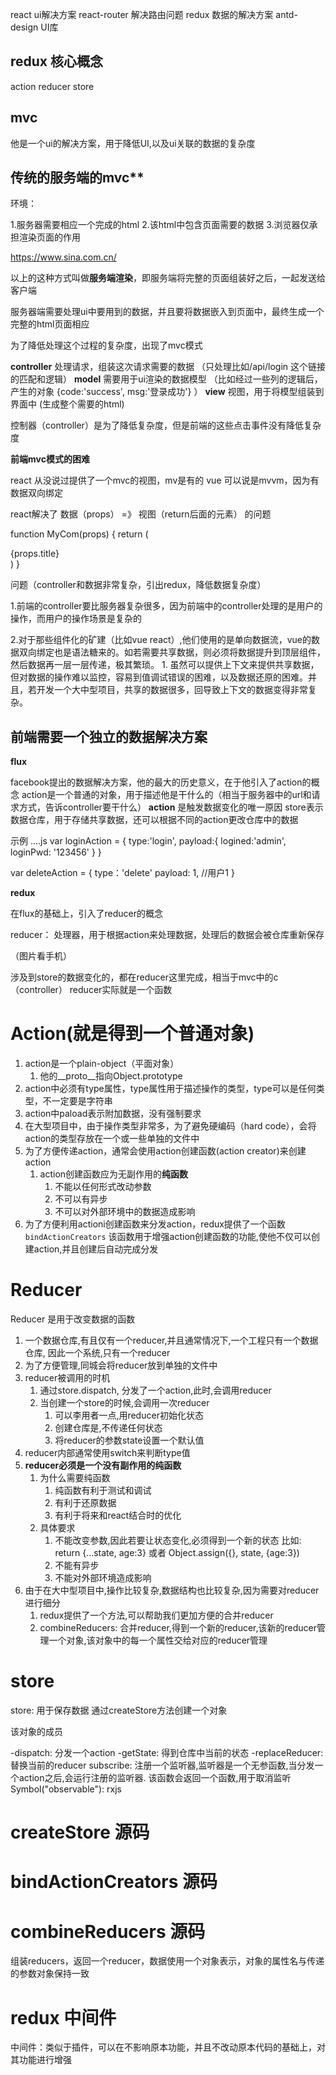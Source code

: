 react         ui解决方案
react-router  解决路由问题
redux         数据的解决方案
antd-design   UI库

## redux 核心概念

action reducer store

## mvc

他是一个ui的解决方案，用于降低UI,以及ui关联的数据的复杂度

## 传统的服务端的mvc**

环境：

1.服务器需要相应一个完成的html
2.该html中包含页面需要的数据
3.浏览器仅承担渲染页面的作用

https://www.sina.com.cn/

以上的这种方式叫做**服务端渲染**，即服务端将完整的页面组装好之后，一起发送给客户端

服务器端需要处理ui中要用到的数据，并且要将数据嵌入到页面中，最终生成一个完整的html页面相应

为了降低处理这个过程的复杂度，出现了mvc模式

**controller** 处理请求，组装这次请求需要的数据 （只处理比如/api/login 这个链接的匹配和逻辑）
**model** 需要用于ui渲染的数据模型   （比如经过一些列的逻辑后，产生的对象 {code:'success', msg:'登录成功'} ）
**view** 视图，用于将模型组装到界面中  (生成整个需要的html)

控制器（controller）是为了降低复杂度，但是前端的这些点击事件没有降低复杂度

**前端mvc模式的困难**

react 从没说过提供了一个mvc的视图，mv是有的
vue 可以说是mvvm，因为有数据双向绑定

react解决了  数据（props） =》 视图（return后面的元素）  的问题
               
function MyCom(props) {
    return (
        <div>
            {props.title}
        </div>
    )
}

问题（controller和数据非常复杂，引出redux，降低数据复杂度）

1.前端的controller要比服务器复杂很多，因为前端中的controller处理的是用户的操作，而用户的操作场景是复杂的

2.对于那些组件化的矿建（比如vue react）,他们使用的是单向数据流，vue的数据双向绑定也是语法糖来的。如若需要共享数据，则必须将数据提升到顶层组件，然后数据再一层一层传递，极其繁琐。
    1. 虽然可以提供上下文来提供共享数据，但对数据的操作难以监控，容易到值调试错误的困难，以及数据还原的困难。并且，若开发一个大中型项目，共享的数据很多，回导致上下文的数据变得非常复杂。


## 前端需要一个独立的数据解决方案

**flux**

facebook提出的数据解决方案，他的最大的历史意义，在于他引入了action的概念
action是一个普通的对象，用于描述他是干什么的（相当于服务器中的url和请求方式，告诉controller要干什么）  **action** 是触发数据变化的唯一原因
store表示数据仓库，用于存储共享数据，还可以根据不同的action更改仓库中的数据

示例
....js
var loginAction = {
    type:'login',
    payload:{
        logined:'admin',
        loginPwd: '123456'
    }
}

var deleteAction = {
    type：'delete'
    payload: 1,  //用户1
}

**redux**

在flux的基础上，引入了reducer的概念

reducer： 处理器，用于根据action来处理数据，处理后的数据会被仓库重新保存

（图片看手机）

涉及到store的数据变化的，都在reducer这里完成，相当于mvc中的c（controller）
reducer实际就是一个函数

# Action(就是得到一个普通对象)

1. action是一个plain-object（平面对象）
    1. 他的__proto__指向Object.prototype
2. action中必须有type属性，type属性用于描述操作的类型，type可以是任何类型，不一定要是字符串
3. action中paload表示附加数据，没有强制要求
4. 在大型项目中，由于操作类型非常多，为了避免硬编码（hard code），会将action的类型存放在一个或一些单独的文件中
5. 为了方便传递action，通常会使用action创建函数(action creator)来创建action
    1. action创建函数应为无副作用的**纯函数**
        1. 不能以任何形式改动参数
        2. 不可以有异步
        3. 不可以对外部环境中的数据造成影响
6. 为了方便利用actioni创建函数来分发action，redux提供了一个函数```bindActionCreators```
    该函数用于增强action创建函数的功能,使他不仅可以创建action,并且创建后自动完成分发


# Reducer

Reducer 是用于改变数据的函数

1. 一个数据仓库,有且仅有一个reducer,并且通常情况下,一个工程只有一个数据仓库,
    因此一个系统,只有一个reducer
2. 为了方便管理,同城会将reducer放到单独的文件中
3. reducer被调用的时机
    1. 通过store.dispatch, 分发了一个action,此时,会调用reducer
    2. 当创建一个store的时候,会调用一次reducer
        1. 可以李用者一点,用reducer初始化状态
        2. 创建仓库是,不传递任何状态
        3. 将reducer的参数state设置一个默认值
4. reducer内部通常使用switch来判断type值
5. **reducer必须是一个没有副作用的纯函数**
    1. 为什么需要纯函数
        1. 纯函数有利于测试和调试
        2. 有利于还原数据
        3. 有利于将来和react结合时的优化
    2. 具体要求
        1. 不能改变参数,因此若要让状态变化,必须得到一个新的状态 比如: return {...state, age:3} 或者 Object.assign({}, state, {age:3})
        2. 不能有异步
        3. 不能对外部环境造成影响
6. 由于在大中型项目中,操作比较复杂,数据结构也比较复杂,因为需要对reducer进行细分
    1. redux提供了一个方法,可以帮助我们更加方便的合并reducer
    2. combineReducers: 合并reducer,得到一个新的reducer,该新的reducer管理一个对象,该对象中的每一个属性交给对应的reducer管理


# store

store: 用于保存数据
通过createStore方法创建一个对象

该对象的成员

-dispatch: 分发一个action
-getState: 得到仓库中当前的状态
-replaceReducer: 替换当前的reducer
subscribe: 注册一个监听器,监听器是一个无参函数,当分发一个action之后,会运行注册的监听器. 该函数会返回一个函数,用于取消监听
Symbol("observable"): rxjs

# createStore 源码

# bindActionCreators 源码

# combineReducers 源码

组装reducers，返回一个reducer，数据使用一个对象表示，对象的属性名与传递的参数对象保持一致

# redux 中间件

中间件：类似于插件，可以在不影响原本功能，并且不改动原本代码的基础上，对其功能进行增强

